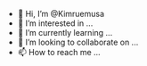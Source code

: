 - 👋 Hi, I’m @Kimruemusa
- 👀 I’m interested in ...
- 🌱 I’m currently learning ...
- 💞️ I’m looking to collaborate on ...
- 📫 How to reach me ...

<!---
Kimruemusa/Kimruemusa is a ✨ special ✨ repository because its `README.md` (this file) appears on your GitHub profile.
You can click the Preview link to take a look at your changes.
--->
